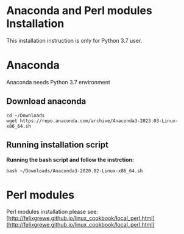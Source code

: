 ﻿# Anaconda and Perl modules Installation

This installation instruction is only for Python 3.7 user.

# Anaconda

Anaconda needs Python 3.7 environment

## Download anaconda

    cd ~/Downloads
    wget https://repo.anaconda.com/archive/Anaconda3-2023.03-Linux-x86_64.sh

## Running installation script

**Running the bash script and follow the instrction:**

    bash ~/Downloads/Anaconda3-2020.02-Linux-x86_64.sh

# Perl modules

Perl modules installation please see: [http://felixgrewe.github.io/linux_cookbook/local_perl.html](http://felixgrewe.github.io/linux_cookbook/local_perl.html)

